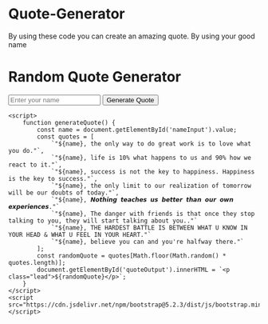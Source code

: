 # Quote-Generator
By using these code you can create an amazing quote. By using your good name
<!DOCTYPE html>
<html>
<head>
    <title>Random Quote Generator</title>
    <link href="https://cdn.jsdelivr.net/npm/bootstrap@5.2.3/dist/css/bootstrap.min.css" rel="stylesheet">
    <style>
        body {
            background-image: url('path/to/your/background/image.jpg');
            background-size: cover;
            background-repeat: no-repeat;
            background-attachment: fixed;
            background-position: center;
        }
    </style>
</head>
<body>
    <div class="container mt-5">
        <h1 class="text-center mb-4">Random Quote Generator</h1>
        <div class="input-group mb-3">
            <input type="text" id="nameInput" class="form-control" placeholder="Enter your name">
            <button class="btn btn-primary" onclick="generateQuote()">Generate Quote</button>
        </div>
        <div id="quoteOutput" class="mt-3"></div>
    </div>

    <script>
        function generateQuote() {
            const name = document.getElementById('nameInput').value;
            const quotes = [
                `"${name}, the only way to do great work is to love what you do."`,
                `"${name}, life is 10% what happens to us and 90% how we react to it."`,
                `"${name}, success is not the key to happiness. Happiness is the key to success."`,
                `"${name}, the only limit to our realization of tomorrow will be our doubts of today."`,
                `"${name}, 𝙉𝙤𝙩𝙝𝙞𝙣𝙜 𝙩𝙚𝙖𝙘𝙝𝙚𝙨 𝙪𝙨 𝙗𝙚𝙩𝙩𝙚𝙧 𝙩𝙝𝙖𝙣 𝙤𝙪𝙧 𝙤𝙬𝙣 𝙚𝙭𝙥𝙚𝙧𝙞𝙚𝙣𝙘𝙚𝙨."`
                `"${name}, The danger with friends is that once they stop talking to you, they will start talking about you.."`
                `"${name}, THE HARDEST BATTLE IS BETWEEN WHAT U KNOW IN YOUR HEAD & WHAT U FEEL IN YOUR HEART."`
                `"${name}, believe you can and you're halfway there."`
            ];
            const randomQuote = quotes[Math.floor(Math.random() * quotes.length)];
            document.getElementById('quoteOutput').innerHTML = `<p class="lead">${randomQuote}</p>`;
        }
    </script>
    <script src="https://cdn.jsdelivr.net/npm/bootstrap@5.2.3/dist/js/bootstrap.min.js"></script>
</body>
</html>

